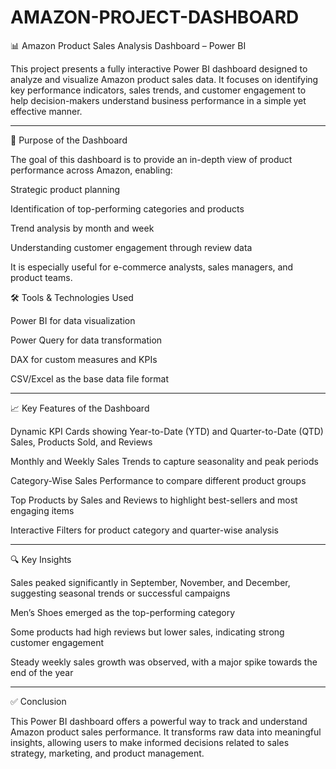 # AMAZON-PROJECT-DASHBOARD 
📊 Amazon Product Sales Analysis Dashboard – Power BI

This project presents a fully interactive Power BI dashboard designed to analyze and visualize Amazon product sales data. It focuses on identifying key performance indicators,
sales trends, and customer engagement to help decision-makers understand business performance in a simple yet effective manner.

---

📌 Purpose of the Dashboard

The goal of this dashboard is to provide an in-depth view of product performance across Amazon, enabling:

Strategic product planning

Identification of top-performing categories and products

Trend analysis by month and week

Understanding customer engagement through review data


It is especially useful for e-commerce analysts, sales managers, and product teams.

🛠 Tools & Technologies Used

Power BI for data visualization

Power Query for data transformation

DAX for custom measures and KPIs

CSV/Excel as the base data file format

---

📈 Key Features of the Dashboard

Dynamic KPI Cards showing Year-to-Date (YTD) and Quarter-to-Date (QTD) Sales, Products Sold, and Reviews

Monthly and Weekly Sales Trends to capture seasonality and peak periods

Category-Wise Sales Performance to compare different product groups

Top Products by Sales and Reviews to highlight best-sellers and most engaging items

Interactive Filters for product category and quarter-wise analysis

---

🔍 Key Insights

Sales peaked significantly in September, November, and December, suggesting seasonal trends or successful campaigns

Men’s Shoes emerged as the top-performing category

Some products had high reviews but lower sales, indicating strong customer engagement

Steady weekly sales growth was observed, with a major spike towards the end of the year

---

✅ Conclusion

This Power BI dashboard offers a powerful way to track and understand Amazon product sales performance. It transforms raw data into meaningful insights, allowing users to make informed decisions related to sales strategy, marketing, and product management.

